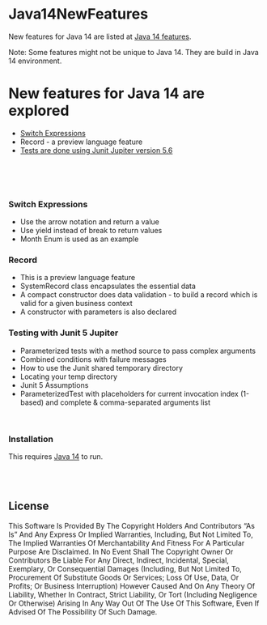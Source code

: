 # Java14NewFeatures

New features for Java 14 are listed at [Java 14 features](http://openjdk.java.net/projects/jdk/14/).

Note: Some features might not be unique to Java 14. They are build in Java 14 environment.

# New features for Java 14 are explored

  - [Switch Expressions](#switch-expressions)
  - Record - a preview language feature
  - [Tests are done using Junit Jupiter version 5.6](#testing-with-junit-5-jupiter)

<br /><br /><br />

### Switch Expressions

  - Use the arrow notation and return a value
  - Use yield instead of break to return values
  - Month Enum is used as an example

### Record

  - This is a preview language feature
  - SystemRecord class encapsulates the essential data
  - A compact constructor does data validation - to build a record which is valid for a given business context
  - A constructor with parameters is also declared

### Testing with Junit 5 Jupiter

  - Parameterized tests with a method source to pass complex arguments
  - Combined conditions with failure messages
  - How to use the Junit shared temporary directory
  - Locating your temp directory
  - Junit 5 Assumptions
  - ParameterizedTest with placeholders for current invocation index (1-based) and complete & comma-separated arguments list

<br />

### Installation

This requires [Java 14](https://adoptopenjdk.net/releases.html?variant=openjdk14&jvmVariant=hotspot) to run.

<br /><br />

License
----

This Software Is Provided By The Copyright Holders And Contributors “As Is” And Any Express Or Implied Warranties, Including, But Not Limited To, The Implied Warranties Of Merchantability And Fitness For A Particular Purpose Are Disclaimed. In No Event Shall The Copyright Owner Or Contributors Be Liable For Any Direct, Indirect, Incidental, Special, Exemplary, Or Consequential Damages (Including, But Not Limited To, Procurement Of Substitute Goods Or Services; Loss Of Use, Data, Or Profits; Or Business Interruption) However Caused And On Any Theory Of Liability, Whether In Contract, Strict Liability, Or Tort (Including Negligence Or Otherwise) Arising In Any Way Out Of The Use Of This Software, Even If Advised Of The Possibility Of Such Damage.
